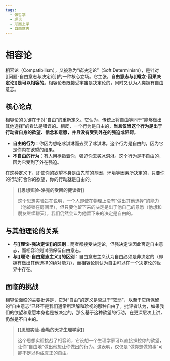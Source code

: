 ```yaml
---
tags:
  - 做哲学
  - 理论
  - 形而上学
  - 自由意志
---
```


# 相容论

相容论（Compatibilism），又被称为“软决定论”（Soft Determinism），是针对[[问题-自由意志与决定论]]的一种核心立场。它主张，**自由意志与[[概念-因果决定论]]是可以相容的**。相容论者既接受宇宙是决定论的，同时又认为人类拥有自由意志。

## 核心论点

相容论的关键在于对“自由”的重新定义。它认为，传统上将自由等同于“能够做出其他选择”的看法是错误的。相反，一个行为是自由的，**当且仅当这个行为是出于行动者自身的欲望、信念和意愿，并且没有受到外在的强迫或阻碍**。

*   **自由的行为**：你因为想吃冰淇淋而去买了冰淇淋。这个行为是自由的，因为它是你内在欲望的结果。
*   **不自由的行为**：有人用枪指着你，强迫你去买冰淇淋。这个行为是不自由的，因为它受到了外在强迫。

在这种定义下，即使你的欲望本身是由先前的基因、环境等因素所决定的，只要你的行动符合你的欲望，你的行动就是自由的。

> **[[思想实验-洛克的受困的健谈者]]**
>
> 这个思想实验旨在说明，一个人即使在物理上没有“做出其他选择”的能力（他被锁在房间里），但只要他留下来的决定是出于他自己的意愿（他想和朋友继续聊天），我们仍然会认为他留下来的决定是自由的。

## 与其他理论的关系

*   **与[[理论-强决定论]]的区别**：两者都接受决定论，但强决定论因此否定自由意志，而相容论则试图保留自由意志。
*   **与[[理论-自由意志主义]]的区别**：自由意志主义认为自由必须是非决定的（即拥有做出其他选择的绝对能力），而相容论则认为自由可以在一个决定论的世界中存在。

## 面临的挑战

相容论面临的主要批评是，它对“自由”的定义是否过于“软弱”，以至于它所保留的“自由意志”已经不是我们通常所理解和珍视的那种自由了。批评者认为，如果我们的欲望和意愿本身也是被决定的，那么基于这种欲望的行动，在更深层次上讲，仍然是不自由的。

> **[[思想实验-泰勒的天才生理学家]]**
>
> 这个思想实验挑战了相容论，它设想一个生理学家可以直接操控你的欲望，让你“自由地”做出他想让你做出的行为。这表明，仅仅是“做你想做的事”可能不足以构成真正的自由。
